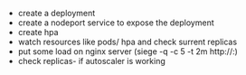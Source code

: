 - create a deployment
- create a nodeport service to expose the deployment
- create hpa
- watch resources like pods/ hpa and check surrent replicas
- put some load on nginx server (siege -q -c 5 -t 2m  http://<nodeip>:<nodeport>)
- check replicas- if autoscaler is working
